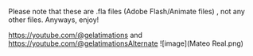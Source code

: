 Please note that these are .fla files (Adobe Flash/Animate files) , not any other files.
Anyways, enjoy!

https://youtube.com/@gelatimations and https://youtube.com/@gelatimationsAlternate
![image](Mateo Real.png)
